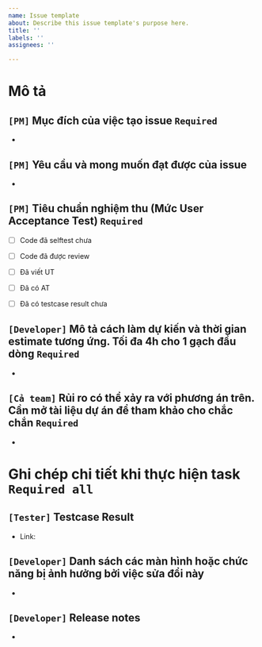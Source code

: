 ```yaml
---
name: Issue template
about: Describe this issue template's purpose here.
title: ''
labels: ''
assignees: ''

---
```


# Mô tả
## `[PM]` Mục đích của việc tạo issue `Required`
- 

## `[PM]` Yêu cầu và mong muốn đạt được của issue 
- 


## `[PM]` Tiêu chuẩn nghiệm thu (Mức User Acceptance Test) `Required`
- [ ] Code đã selftest chưa
- [ ] Code đã được review
- [ ] Đã viết UT
- [ ] Đã có AT
- [ ] Đã có testcase result chưa


## `[Developer]` Mô tả cách làm dự kiến và thời gian estimate tương ứng. Tối đa 4h cho 1 gạch đầu dòng `Required`
- 


## `[Cả team]` Rủi ro có thể xảy ra với phương án trên. Cần mở tài liệu dự án để tham khảo cho chắc chắn `Required`
-   


# Ghi chép chi tiết khi thực hiện task `Required all`
## `[Tester]` Testcase Result 
- Link:

## `[Developer]` Danh sách các màn hình hoặc chức năng bị ảnh hưởng bởi việc sửa đổi này
-  

## `[Developer]` Release notes
-
